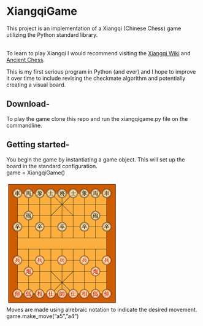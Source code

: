 # XiangqiGame
This project is an implementation of a Xiangqi (Chinese Chess) game utilizing the Python standard library. <br/><br/>

To learn to play Xiangqi I would recommend visiting the [Xiangqi Wiki](https://en.wikipedia.org/wiki/Xiangqi) and [Ancient Chess](http://ancientchess.com/page/play-xiangqi.htm).

This is my first serious program in Python (and ever) and I hope to improve it over time to include revising the checkmate algorithm and potentially creating a visual board. 




## Download-  
To play the game clone this repo and run the xiangqigame.py file on the commandline.

## Getting started-
You begin the game by instantiating a game object. This will set up the board in the standard configuration. <br/>
game = XiangqiGame()<br/><br/>
![Standard Starting Position of the Xiangqi Board](board.png) </br>
Moves are made using alrebraic notation to indicate the desired movement.<br/>
game.make_move(“a5”,”a4”)<br/>
